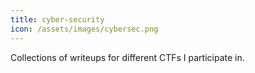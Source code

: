 ```yaml
---
title: cyber-security
icon: /assets/images/cybersec.png
---
```


Collections of writeups for different CTFs I participate in.